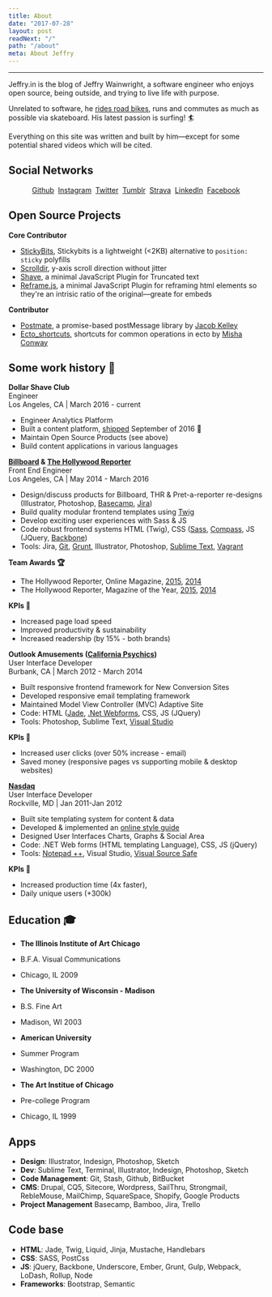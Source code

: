 ```yaml
---
title: About
date: "2017-07-28"
layout: post
readNext: "/"
path: "/about"
meta: About Jeffry
---
```


<hr>

Jeffry.in is the blog of Jeffry Wainwright, a software engineer who enjoys open source, being outside, and trying to live life with purpose. 

Unrelated to software, he [rides road bikes](//www.strava.com/athletes/722335), runs and commutes as much as possible via skateboard. His latest passion is surfing! 🏄 

Everything on this site was written and built by him—except for some potential shared videos which will be cited.

## Social Networks

<p align="center">
  <a href="https://github.com/yowainwright">Github</a>&nbsp;
  <a href="https://instagram.com/yowainwright">Instagram</a>&nbsp;
  <a href="https://twitter.com/yowainwright">Twitter</a>&nbsp;
  <a href="https://ratherbe.in">Tumblr</a>&nbsp;
  <a href="https://www.strava.com/athletes/722335">Strava</a>&nbsp;
  <a href="https://www.linkedin.com/in/jeffrywainwright/">LinkedIn</a>&nbsp;
  <a href="https://facebook.com/yowainwright">Facebook</a>
</p>

## Open Source Projects

**Core Contributor**

-  [StickyBits](//github.com/dollarshaveclub/stickybits), Stickybits is a lightweight (<2KB) alternative to `position: sticky` polyfills
-  [Scrolldir](//github.com/dollarshaveclub/scrolldir), y-axis scroll direction without jitter
-  [Shave](//github.com/dollarshaveclub/shave), a minimal JavaScript Plugin for Truncated text
-  [Reframe.js](//github.com/dollarshaveclub/reframe.js), a minimal JavaScript Plugin for reframing html elements so they're an intrisic ratio of the original—greate for embeds

**Contributor**

-  [Postmate](//github.com/dollarshaveclub/postmate), a promise-based postMessage library by [Jacob Kelley](https://github.com/jakiestfu)
-  [Ecto_shortcuts](//github.com/MishaConway/ecto_shortcuts), shortcuts for common operations in ecto by [Misha Conway](https://github.com/MishaConway)

## Some work history 💼

**Dollar Shave Club**<br/>
Engineer<br/>
Los Angeles, CA \| March 2016 - current

-  Engineer Analytics Platform
-  Built a content platform, [shipped](https://content.dollarshaveclub.com/) September of 2016 🚀
-  Maintain Open Source Products (see above)
-  Build content applications in various languages


**[Billboard](http://www.billboard.com/) & [The Hollywood Reporter](http://www.hollywoodreporter.com/)**<br/>
Front End Engineer<br/>
Los Angeles, CA \| May 2014 - March 2016

-  Design/discuss products for Billboard, THR & Pret-a-reporter re-designs (Illustrator, Photoshop, [Basecamp](//basecamp.com/), [Jira](//www.atlassian.com/software/jira))
-  Build quality modular frontend templates using [Twig](//twig.sensiolabs.org/)
-  Develop exciting user experiences with Sass & JS
-  Code robust frontend systems HTML (Twig), CSS ([Sass](//sass-lang.com/), [Compass](//compass-style.org/), JS (JQuery, [Backbone](//backbonejs.org/))
-  Tools: Jira, [Git](//git-scm.com/), [Grunt](//gruntjs.com/), Illustrator, Photoshop, [Sublime Text](//www.sublimetext.com/3), [Vagrant](//www.vagrantup.com/)

**Team Awards 🏆**

- The Hollywood Reporter, Online Magazine, [2015](//webbyawards.com/winners/2015/websites/general-website/magazine/the-hollywood-reporter/), [2014](//webbyawards.com/winners/2015/websites/general-website/magazine/the-hollywood-reporter/)
- The Hollywood Reporter, Magazine of the Year, [2015](//www.hollywoodreporter.com/news/hollywood-reporter-nominated-magazine-year-855858), [2014](//www.hollywoodreporter.com/news/hollywood-reporter-wins-national-magazine-769564)

**KPIs 🎯**

-  Increased page load speed
-  Improved productivity & sustainability
-  Increased readership (by 15% \- both brands)

**Outlook Amusements ([California Psychics](https://www.californiapsychics.com/))**<br/>
User Interface Developer<br/>
Burbank, CA \| March 2012 - March 2014

-  Built responsive frontend framework for New Conversion Sites
-  Developed responsive email templating framework
-  Maintained Model View Controller (MVC) Adaptive Site
-  Code: HTML ([Jade](//jade-lang.com/), [.Net Webforms](//www.asp.net/web-forms), CSS, JS (JQuery)
-  Tools: Photoshop, Sublime Text, [Visual Studio](//www.visualstudio.com/en-us/visual-studio-homepage-vs.aspx)

**KPIs 🎯**
-  Increased user clicks (over 50% increase - email)
-  Saved money (responsive pages vs supporting mobile & desktop websites)

**[Nasdaq](http://www.nasdaq.com/)**<br/>
User Interface Developer<br />
Rockville, MD \| Jan 2011-Jan 2012

-  Built site templating system for content & data
-  Developed & implemented an [online style guide](//styleguides.io/)
-  Designed User Interfaces Charts, Graphs & Social Area
-  Code: .NET Web forms (HTML templating Language), CSS, JS (jQuery)
-  Tools: [Notepad ++](//notepad-plus-plus.org/), Visual Studio, [Visual Source Safe](//msdn.microsoft.com/en-US/library/3h0544kx(v=vs.80).aspx)

**KPIs 🎯**
-  Increased production time (4x faster),
-  Daily unique users (+300k)

## Education 🎓

-  **The Illinois Institute of Art Chicago**
  -  B.F.A. Visual Communications
  -  Chicago, IL 2009
-  **The University of Wisconsin - Madison**
  -  B.S. Fine Art
  -  Madison, WI 2003
-  **American University**
  -  Summer Program
  -  Washington, DC 2000

-  **The Art Institue of Chicago**
  -  Pre-college Program
  -  Chicago, IL 1999

## Apps 

-  **Design**: Illustrator, Indesign, Photoshop, Sketch
-  **Dev**: Sublime Text, Terminal, Illustrator, Indesign, Photoshop, Sketch
-  **Code Management**: Git, Stash, Github, BitBucket
-  **CMS**: Drupal, CQ5, Sitecore, Wordpress, SailThru, Strongmail, RebleMouse, MailChimp, SquareSpace, Shopify, Google Products
-  **Project Management** Basecamp, Bamboo, Jira, Trello

## Code base

-  **HTML**: Jade, Twig, Liquid, Jinja, Mustache, Handlebars
-  **CSS**: SASS, PostCss
-  **JS**: jQuery, Backbone, Underscore, Ember, Grunt, Gulp, Webpack, LoDash, Rollup, Node
-  **Frameworks**: Bootstrap, Semantic

